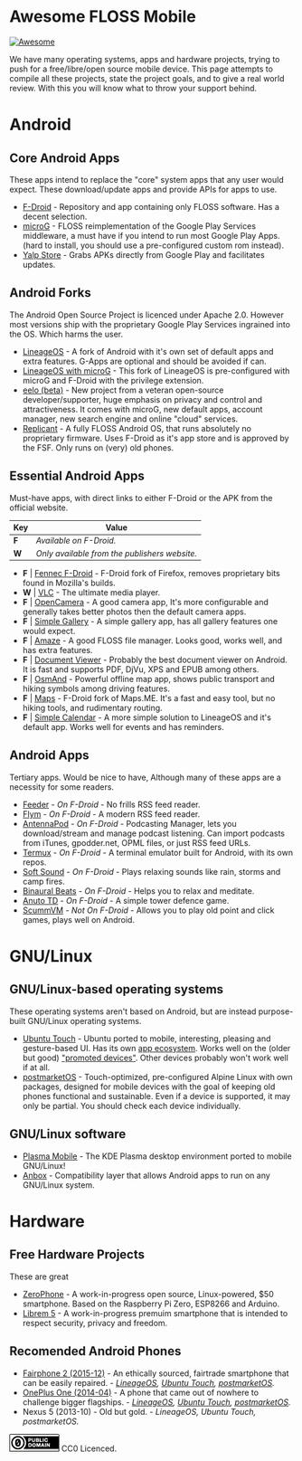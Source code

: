 # Awesome FLOSS Mobile

[![Awesome](https://awesome.re/badge.svg)](https://awesome.re)

We have many operating systems, apps and hardware projects, trying to push for a free/libre/open source mobile device. This page attempts to compile all these projects, state the project goals, and to give a real world review. With this you will know what to throw your support behind.

# Android

## Core Android Apps

These apps intend to replace the "core" system apps that any user would expect. These download/update apps and provide APIs for apps to use.

* [F-Droid](https://f-droid.org/) - Repository and app containing only FLOSS software. Has a decent selection.
* [microG](https://microg.org/) - FLOSS reimplementation of the Google Play Services middleware, a must have if you intend to run most Google Play Apps. (hard to install, you should use a pre-configured custom rom instead).
* [Yalp Store](https://f-droid.org/en/packages/com.github.yeriomin.yalpstore/) - Grabs APKs directly from Google Play and facilitates updates.

## Android Forks

The Android Open Source Project is licenced under Apache 2.0. However most versions ship with the proprietary Google Play Services ingrained into the OS. Which harms the user.

* [LineageOS](https://lineageos.org/) - A fork of Android with it's own set of default apps and extra features. G-Apps are optional and should be avoided if can.
* [LineageOS with microG](https://lineage.microg.org/) - This fork of LineageOS is pre-configured with microG and F-Droid with the privilege extension.
* [eelo (beta)](https://e.foundation/) - New project from a veteran open-source developer/supporter, huge emphasis on privacy and control and attractiveness. It comes with microG, new default apps, account manager, new search engine and online "cloud" services.
* [Replicant](https://www.replicant.us/) - A fully FLOSS Android OS, that runs absolutely no proprietary firmware. Uses F-Droid as it's app store and is approved by the FSF. Only runs on (very) old phones.

## Essential Android Apps

Must-have apps, with direct links to either F-Droid or the APK from the official website.

| Key   | Value                                         |
|-------|-----------------------------------------------|
| **F** | *Available on F-Droid.*                       |
| **W** | *Only available from the publishers website.* |

* **F** | [Fennec F-Droid](https://f-droid.org/packages/org.mozilla.fennec_fdroid/) - F-Droid fork of Firefox, removes proprietary bits found in Mozilla's builds.
* **W** | [VLC](https://www.videolan.org/vlc/download-android.html) - The ultimate media player.
* **F** | [OpenCamera](https://f-droid.org/packages/net.sourceforge.opencamera/) - A good camera app, It's more configurable and generally takes better photos then the default camera apps.
* **F** | [Simple Gallery](https://f-droid.org/en/packages/com.simplemobiletools.gallery/) - A simple gallery app, has all gallery features one would expect.
* **F** | [Amaze](https://f-droid.org/en/packages/com.amaze.filemanager/) - A good FLOSS file manager. Looks good, works well, and has extra features.
* **F** | [Document Viewer](https://f-droid.org/en/packages/org.sufficientlysecure.viewer/) - Probably the best document viewer on Android. It is fast and supports PDF, DjVu, XPS and EPUB among others.
* **F** | [OsmAnd](https://f-droid.org/en/packages/net.osmand.plus/) - Powerful offline map app, shows public transport and hiking symbols among driving features.
* **F** | [Maps](https://f-droid.org/en/packages/com.github.axet.maps/) - F-Droid fork of Maps.ME. It's a fast and easy tool, but no hiking tools, and rudimentary routing.
* **F** | [Simple Calendar](https://f-droid.org/en/packages/com.simplemobiletools.calendar/) - A more simple solution to LineageOS and it's default app. Works well for events and has reminders.

## Android Apps

Tertiary apps. Would be nice to have, Although many of these apps are a necessity for some readers.

* [Feeder](https://f-droid.org/en/packages/com.nononsenseapps.feeder/) - *On F-Droid* - No frills RSS feed reader.
* [Flym](https://f-droid.org/en/packages/net.frju.flym/) - *On F-Droid* - A modern RSS feed reader.
* [AntennaPod](https://f-droid.org/packages/de.danoeh.antennapod/) - *On F-Droid* - Podcasting Manager, lets you download/stream and manage podcast listening. Can import podcasts from iTunes, gpodder.net, OPML files, or just RSS feed URLs.
* [Termux](https://f-droid.org/en/packages/com.termux/) - *On F-Droid* - A terminal emulator built for Android, with its own repos.
* [Soft Sound](https://f-droid.org/en/packages/org.mcxa.softsound/) - *On F-Droid* - Plays relaxing sounds like rain, storms and camp fires.
* [Binaural Beats](https://f-droid.org/en/packages/com.github.axet.binauralbeats/) - *On F-Droid* - Helps you to relax and meditate.
* [Anuto TD](https://f-droid.org/en/packages/ch.logixisland.anuto/) - *On F-Droid* - A simple tower defence game.
* [ScummVM](https://www.scummvm.org/) - *Not On F-Droid* - Allows you to play old point and click games, plays well on Android.

# GNU/Linux

## GNU/Linux-based operating systems

These operating systems aren't based on Android, but are instead purpose-built GNU/Linux operating systems.

* [Ubuntu Touch](https://ubuntu-touch.io/) - Ubuntu ported to mobile, interesting, pleasing and gesture-based UI. Has its own [app ecosystem](https://open-store.io/). Works well on the (older but good) ["promoted devices"](https://ubports.com/devices/promoted-devices). Other devices probably won't work well if at all.
* [postmarketOS](https://postmarketos.org/) - Touch-optimized, pre-configured Alpine Linux with own packages, designed for mobile devices with the goal of keeping old phones functional and sustainable. Even if a device is supported, it may only be partial. You should check each device individually.

## GNU/Linux software

* [Plasma Mobile](https://www.plasma-mobile.org/) - The KDE Plasma desktop environment ported to mobile GNU/Linux!
* [Anbox](https://anbox.io/) - Compatibility layer that allows Android apps to run on any GNU/Linux system.

# Hardware

## Free Hardware Projects

These are great 

* [ZeroPhone](https://www.crowdsupply.com/arsenijs/zerophone) - A work-in-progress open source, Linux-powered, $50 smartphone. Based on the Raspberry Pi Zero, ESP8266 and Arduino.
* [Librem 5](https://puri.sm/products/librem-5/) - A work-in-progress premuim smartphone that is intended to respect security, privacy and freedom.

## Recomended Android Phones

* [Fairphone 2 (2015-12)](https://shop.fairphone.com/) - An ethically sourced, fairtrade smartphone that can be easily repaired. - *[LineageOS](https://wiki.lineageos.org/devices/FP2), [Ubuntu Touch](https://devices.ubuntu-touch.io/device/FP2), [postmarketOS](https://wiki.postmarketos.org/wiki/Fairphone_2_(fairphone-fp2)).*
* [OnePlus One (2014-04)](https://www.oneplus.com/global/one) - A phone that came out of nowhere to challenge bigger flagships. - *[LineageOS](https://wiki.lineageos.org/devices/bacon), [Ubuntu Touch](https://devices.ubuntu-touch.io/device/bacon), [postmarketOS](https://wiki.postmarketos.org/wiki/OnePlus_One_(oneplus-bacon)).*
* Nexus 5 (2013-10) - Old but gold. - *LineageOS, Ubuntu Touch, postmarketOS.*

![Public Domain (CC0)](pd.png) CC0 Licenced.